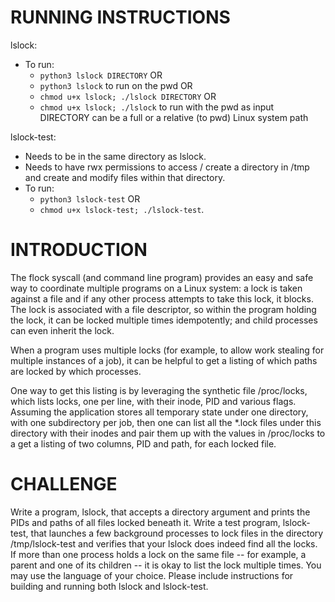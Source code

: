 RUNNING INSTRUCTIONS
===============
lslock:
* To run:
  * `python3 lslock DIRECTORY` OR
  * `python3 lslock` to run on the pwd OR
  * `chmod u+x lslock; ./lslock DIRECTORY` OR
  * `chmod u+x lslock; ./lslock` to run with the pwd as input
DIRECTORY can be a full or a relative (to pwd) Linux system path 

lslock-test:
* Needs to be in the same directory as lslock.
* Needs to have rwx permissions to access / create a directory in /tmp and create and modify files within that directory.
* To run:
  * `python3 lslock-test` OR
  * `chmod u+x lslock-test; ./lslock-test`.
  
INTRODUCTION
===============
The flock syscall (and command line program) provides an easy and safe way to coordinate multiple programs on a Linux system: a lock is taken against a file and if any other process attempts to take this lock, it blocks. The lock is associated with a file descriptor, so within the program holding the lock, it can be locked multiple times idempotently; and child processes can even inherit the lock.

When a program uses multiple locks (for example, to allow work stealing for multiple instances of a job), it can be helpful to get a listing of which paths are locked by which processes.

One way to get this listing is by leveraging the synthetic file /proc/locks, which lists locks, one per line, with their inode, PID and various flags. Assuming the application stores all temporary state under one directory, with one subdirectory per job, then one can list all the *.lock files under this directory with their inodes and pair them up with the values in /proc/locks to a get a listing of two columns, PID and path, for each locked file.

CHALLENGE
===============
Write a program, lslock, that accepts a directory argument and prints the PIDs and paths of all files locked beneath it. Write a test program, lslock-test, that launches a few background processes to lock files in the directory /tmp/lslock-test and verifies that your lslock does indeed find all the locks. If more than one process holds a lock on the same file -- for example, a parent and one of its children -- it is okay to list the lock multiple times.
You may use the language of your choice. Please include instructions for building and running both lslock and lslock-test.

